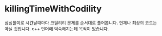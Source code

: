 # killingTimeWithCodility


심심풀이로 시간날때마다 코딜리티 문제를 순서대로 풀어봅니다. 언제나 최상의 코드는 아닐 것입니다. c++ 언어에 익숙해지는데 목적이 있습니다.
